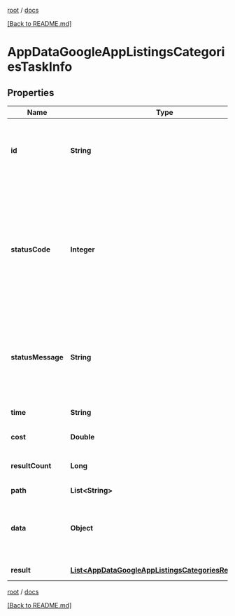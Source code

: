 [root](./../ "root") / [docs](./ "docs")

[[Back to README.md]](./../README.md "[Back to README.md]")

# AppDataGoogleAppListingsCategoriesTaskInfo

## Properties

| Name | Type | Description | Notes |
|------------ | ------------- | ------------- | -------------|
|**id** | **String** | task identifier unique task identifier in our system in the UUID format |  [optional] |
|**statusCode** | **Integer** | status code of the task generated by DataForSEO, can be within the following range: 10000-60000 you can find the full list of the response codes here |  [optional] |
|**statusMessage** | **String** | informational message of the task you can find the full list of general informational messages here |  [optional] |
|**time** | **String** | execution time, seconds |  [optional] |
|**cost** | **Double** | total tasks cost, USD |  [optional] |
|**resultCount** | **Long** | number of elements in the result array |  [optional] |
|**path** | **List&lt;String&gt;** | URL path |  [optional] |
|**data** | **Object** | contains the same parameters that you specified in the POST request |  [optional] |
|**result** | [**List&lt;AppDataGoogleAppListingsCategoriesResultInfo&gt;**](AppDataGoogleAppListingsCategoriesResultInfo.md) | array of results |  [optional] |

[root](./../ "root") / [docs](./ "docs")

[[Back to README.md]](./../README.md "[Back to README.md]")